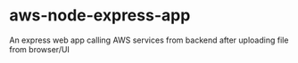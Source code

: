 # aws-node-express-app
An express web app calling AWS services from backend after uploading file from browser/UI
